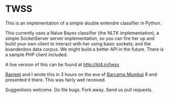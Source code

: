 TWSS
====

This is an implementation of a simple double entendre classifier in Python. 

This currently uses a Naive Bayes classifier (the NLTK implementation), a simple SocketServer server implementation, so you can fire her up and build your own client to interact with her using basic sockets; and the bvandenbos data corpus. We might build a better API in the future. There is a sample PHP client included. 

A live version of this can be found at http://kt4.in/twss

[Ranjeet](https://twitter.com/iMayavi) and I wrote this in 3 hours on the eve of [Barcamp Mumbai](http://barcampmumbai.org) 8 and presented it there. This was fairly well received. 

Suggestions welcome. Do file bugs. Fork away. Send us pull requests. 

